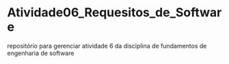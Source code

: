 # Atividade06_Requesitos_de_Software
repositório para gerenciar atividade 6 da disciplina de fundamentos de engenharia de software
